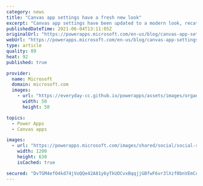```yaml
---
category: news
title: "Canvas app settings have a fresh new look"
excerpt: "Canvas app settings have been updated to a modern look, recategorized according to feedback, and streamlined to help you find and set what&#8217;s important."
publishedDateTime: 2021-06-04T13:11:05Z
originalUrl: "https://powerapps.microsoft.com/en-us/blog/canvas-app-settings-have-a-fresh-new-look/"
webUrl: "https://powerapps.microsoft.com/en-us/blog/canvas-app-settings-have-a-fresh-new-look/"
type: article
quality: 89
heat: 92
published: true

provider:
  name: Microsoft
  domain: microsoft.com
  images:
    - url: "https://everyday-cc.github.io/powerapps/assets/images/organizations/microsoft.com-50x50.jpg"
      width: 50
      height: 50

topics:
  - Power Apps
  - Canvas apps

images:
  - url: "https://powerapps.microsoft.com/images/shared/social/social-share-post-ignite.png"
    width: 1200
    height: 630
    isCached: true

secured: "DvTGM4efO4kd74jVoQQe42A81y6yTkUOCvxBqqjjGBfwF6vr3lXzf0bnVEmCuU8i2AIwbrtKU9uOL36Z9pSartO6p0xT5XTZNjmoTEct7JKQ/xz0tMStXtpTiiouJLGlIg4VR+gqBIPy6A9ZzZIN1OQJFUZoGb4DQbFUrjV1P2PNyon8Tx44KTy3zJjISPlr+HpTi6bEz1bio2WyT72KIlsyjr/b9TLp0p1ptGTvV9s9ekyIJXWlnnzpE6LZ3bYz5pbV/rWNhVB0iPYmICs+tN+2Ki1XbkhdXm/nyDf2XSmFNb/x5J7pHi3h2r/ke2dyRZebic52TlemnRriKN32EQq5dpEcJkaGsZRzTHtJ7Ew=;sSLzhaYlpveeyBnGuks4SA=="
---
```


